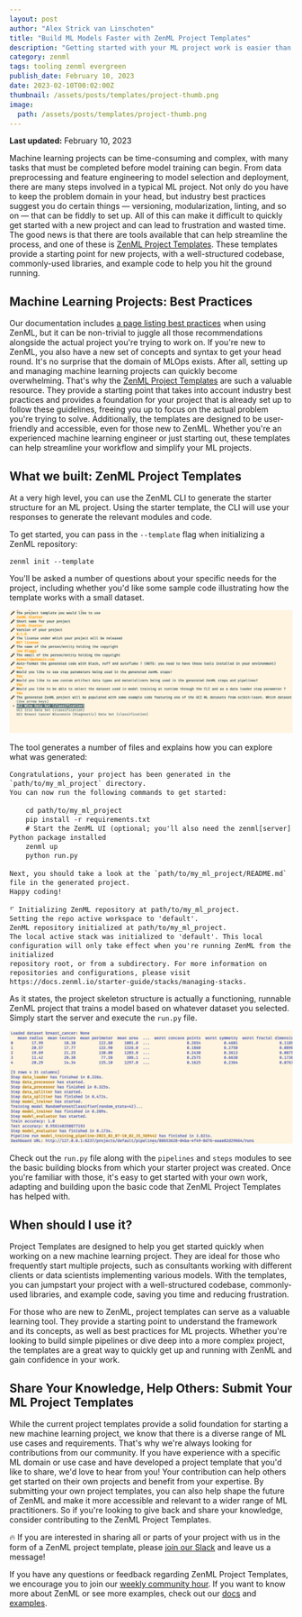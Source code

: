 ```yaml
---
layout: post
author: "Alex Strick van Linschoten"
title: "Build ML Models Faster with ZenML Project Templates"
description: "Getting started with your ML project work is easier than ever with Project Templates, a new way to generate scaffolding and a skeleton project structure based on best practices."
category: zenml
tags: tooling zenml evergreen
publish_date: February 10, 2023
date: 2023-02-10T00:02:00Z
thumbnail: /assets/posts/templates/project-thumb.png
image:
  path: /assets/posts/templates/project-thumb.png
---
```


**Last updated:** February 10, 2023

Machine learning projects can be time-consuming and complex, with many tasks that must be completed before model training can begin. From data preprocessing and feature engineering to model selection and deployment, there are many steps involved in a typical ML project. Not only do you have to keep the problem domain in your head, but industry best practices suggest you do certain things — versioning, modularization, linting, and so on — that can be fiddly to set up. All of this can make it difficult to quickly get started with a new project and can lead to frustration and wasted time. The good news is that there are tools available that can help streamline the process, and one of these is [ZenML Project Templates](https://github.com/zenml-io/zenml-project-templates#readme). These templates provide a starting point for new projects, with a well-structured codebase, commonly-used libraries, and example code to help you hit the ground running.

## Machine Learning Projects: Best Practices

Our documentation includes [a page listing best practices](https://docs.zenml.io/user-guide/starter-guide/follow-best-practices) when using ZenML, but it can be non-trivial to juggle all those recommendations alongside the actual project you're trying to work on. If you're new to ZenML, you also have a new set of concepts and syntax to get your head round. It's no surprise that the domain of MLOps exists. After all, setting up and managing machine learning projects can quickly become overwhelming. That's why the [ZenML Project Templates](https://github.com/zenml-io/zenml-project-templates) are such a valuable resource. They provide a starting point that takes into account industry best practices and provides a foundation for your project that is already set up to follow these guidelines, freeing you up to focus on the actual problem you're trying to solve. Additionally, the templates are designed to be user-friendly and accessible, even for those new to ZenML. Whether you're an experienced machine learning engineer or just starting out, these templates can help streamline your workflow and simplify your ML projects.

## What we built: ZenML Project Templates

At a very high level, you can use the ZenML CLI to generate the starter structure for an ML project. Using the starter template, the CLI will use your responses to generate the relevant modules and code.

To get started, you can pass in the `--template` flag when initializing a ZenML repository:

```shell
zenml init --template
```

You'll be asked a number of questions about your specific needs for the project, including whether you'd like some sample code illustrating how the template works with a small dataset.

![CLI questions](/assets/posts/templates/cli-questions.png)

The tool generates a number of files and explains how you can explore what was generated:

```shell
Congratulations, your project has been generated in the `path/to/my_ml_project` directory.
You can now run the following commands to get started:

    cd path/to/my_ml_project
    pip install -r requirements.txt
    # Start the ZenML UI (optional; you'll also need the zenml[server] Python package installed
    zenml up
    python run.py

Next, you should take a look at the `path/to/my_ml_project/README.md` file in the generated project.
Happy coding!

⠋ Initializing ZenML repository at path/to/my_ml_project.
Setting the repo active workspace to 'default'.
ZenML repository initialized at path/to/my_ml_project.
The local active stack was initialized to 'default'. This local configuration will only take effect when you're running ZenML from the initialized
repository root, or from a subdirectory. For more information on repositories and configurations, please visit
https://docs.zenml.io/starter-guide/stacks/managing-stacks.
```

As it states, the project skeleton structure is actually a functioning, runnable ZenML project that trains a model based on whatever dataset you selected. Simply start the server and execute the `run.py` file.

![Template starter project run](/assets/posts/templates/sample-run.png)

Check out the `run.py` file along with the `pipelines` and `steps` modules to see the basic building blocks from which your starter project was created. Once you're familiar with those, it's easy to get started with your own work, adapting and building upon the basic code that ZenML Project Templates has helped with.

## When should I use it?

Project Templates are designed to help you get started quickly when working on a new machine learning project. They are ideal for those who frequently start multiple projects, such as consultants working with different clients or data scientists implementing various models. With the templates, you can jumpstart your project with a well-structured codebase, commonly-used libraries, and example code, saving you time and reducing frustration.

For those who are new to ZenML, project templates can serve as a valuable learning tool. They provide a starting point to understand the framework and its concepts, as well as best practices for ML projects. Whether you're looking to build simple pipelines or dive deep into a more complex project, the templates are a great way to quickly get up and running with ZenML and gain confidence in your work.

## Share Your Knowledge, Help Others: Submit Your ML Project Templates

While the current project templates provide a solid foundation for starting a new machine learning project, we know that there is a diverse range of ML use cases and requirements. That's why we're always looking for contributions from our community. If you have experience with a specific ML domain or use case and have developed a project template that you'd like to share, we'd love to hear from you! Your contribution can help others get started on their own projects and benefit from your expertise. By submitting your own project templates, you can also help shape the future of ZenML and make it more accessible and relevant to a wider range of ML practitioners. So if you're looking to give back and share your knowledge, consider contributing to the ZenML Project Templates.

🔥 If you are interested in sharing all or parts of your project with us in the form of a ZenML project template, please [join our Slack](https://zenml.io/slack-invite) and leave us a message!

If you have any questions or feedback regarding ZenML Project Templates, we
encourage you to join our [weekly community
hour](https://www.eventbrite.com/e/zenml-meet-the-community-tickets-354426688767).
If you want to know more about ZenML or see more examples, check out our
[docs](https://docs.zenml.io) and
[examples](https://github.com/zenml-io/zenml/tree/main/examples).
